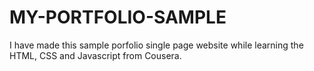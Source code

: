 # MY-PORTFOLIO-SAMPLE
I have made this sample porfolio single page website while learning the HTML, CSS and Javascript from Cousera.
